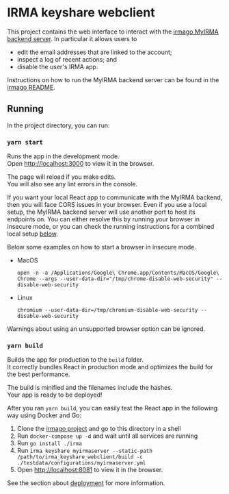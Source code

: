 IRMA keyshare webclient
======================

This project contains the web interface to interact with the [irmago MyIRMA backend server](https://github.com/privacybydesign/irmago/tree/master/server/keyshare/myirmaserver). In particular it allows users to

 * edit the email addresses that are linked to the account;
 * inspect a log of recent actions; and
 * disable the user's IRMA app.

Instructions on how to run the MyIRMA backend server can be found in the [irmago README](https://github.com/privacybydesign/irmago#running).

## Running
In the project directory, you can run:

### `yarn start`

Runs the app in the development mode.<br />
Open [http://localhost:3000](http://localhost:3000) to view it in the browser.

The page will reload if you make edits.<br />
You will also see any lint errors in the console.

If you want your local React app to communicate with the MyIRMA backend, then you will face CORS issues in your browser.
Even if you use a local setup, the MyIRMA backend server will use another port to host its endpoints on.
You can either resolve this by running your browser in insecure mode, or you can check the running instructions for
a combined local setup [below](#yarn-build).

Below some examples on how to start a browser in insecure mode.

* MacOS

      open -n -a /Applications/Google\ Chrome.app/Contents/MacOS/Google\ Chrome --args --user-data-dir="/tmp/chrome-disable-web-security" --disable-web-security

* Linux

      chromium --user-data-dir=/tmp/chromium-disable-web-security --disable-web-security

Warnings about using an unsupported browser option can be ignored.

### `yarn build`

Builds the app for production to the `build` folder.<br />
It correctly bundles React in production mode and optimizes the build for the best performance.

The build is minified and the filenames include the hashes.<br />
Your app is ready to be deployed!

After you ran `yarn build`, you can easily test the React app in the following way using Docker and Go:

1. Clone the [irmago project](https://github.com/privacybydesign/irmago) and go to this directory in a shell
2. Run `docker-compose up -d` and wait until all services are running
3. Run `go install ./irma`
4. Run `irma keyshare myirmaserver --static-path /path/to/irma_keyshare_webclient/build -c ./testdata/configurations/myirmaserver.yml`
5. Open [http://localhost:8081](http://localhost:8081) to view it in the browser.

See the section about [deployment](https://facebook.github.io/create-react-app/docs/deployment) for more information.
